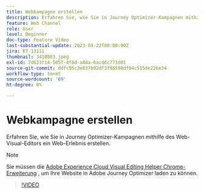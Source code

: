```yaml
---
title: Webkampagne erstellen
description: Erfahren Sie, wie Sie in Journey Optimizer-Kampagnen mithilfe des Web-Visual-Editors ein Web-Erlebnis erstellen.
feature: Web Channel
role: User
level: Beginner
doc-type: Feature Video
last-substantial-update: 2023-04-22T00:00:00Z
jira: KT-13111
thumbnail: 3418803.jpeg
exl-id: 7d623f14-505f-4f8d-a84a-6acd6c773d01
source-git-commit: ddfc95c3e837b92df3f98598df04c515de22be34
workflow-type: tm+mt
source-wordcount: '69'
ht-degree: 8%

---
```


# Webkampagne erstellen

Erfahren Sie, wie Sie in Journey Optimizer-Kampagnen mithilfe des Web-Visual-Editors ein Web-Erlebnis erstellen.

>[!NOTE]
> Sie müssen die [Adobe Experience Cloud Visual Editing Helper Chrome-Erweiterung](https://chrome.google.com/webstore/detail/adobe-experience-cloud-vi/kgmjjkfjacffaebgpkpcllakjifppnca) , um Ihre Website in Adobe Journey Optimizer laden zu können.

>[!VIDEO](https://video.tv.adobe.com/v/3418803/?quality=12&learn=on)
